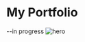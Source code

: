 # My Portfolio

--in progress
![hero](https://user-images.githubusercontent.com/113944962/229234033-0366741d-ba4e-4ce1-82e0-5dc54d279cf2.png)
